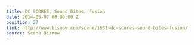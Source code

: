```yaml
---
title: DC SCORES, Sound Bites, Fusion
date: 2014-05-07 00:00:00 Z
position: 27
link: http://www.bisnow.com/scene/1631-dc-scores-sound-bites-fusion/
source: Scene Bisnow
---
```


